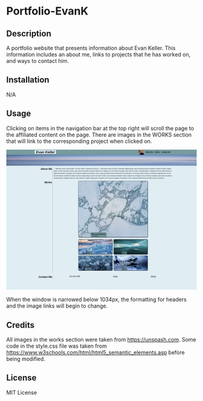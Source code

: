 # Portfolio-EvanK

## Description

A portfolio website that presents information about Evan Keller. This information includes an about me, links to projects that he has worked on, and ways to contact him.

## Installation

N/A

## Usage

Clicking on items in the navigation bar at the top right will scroll the page to the affiliated content on the page. There are images in the WORKS section that will link to the corresponding project when clicked on.

![image of webpage](assets/images/portfolio-webpage.png)

When the window is narrowed below 1034px, the formatting for headers and the image links will begin to change.
## Credits

All images in the works section were taken from https://unspash.com. Some code in the style.css file was taken from https://www.w3schools.com/html/html5_semantic_elements.asp before being modified.

## License

MIT License